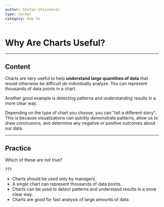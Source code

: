 ```yaml
---
author: Stefan-Stojanovic
type: normal
category: how to
---
```


# Why Are Charts Useful?


---

## Content

Charts are very useful to help **understand large quantities of data** that would otherwise be difficult do individually analyze. You can represent thousands of data points in a chart.

Another good example is detecting patterns and understanding results in a more clear way.

Depending on the type of chart you choose, you can "tell a different story". This is because visualizations can quickly demonstrate patterns, allow us to draw conclusions, and determine any negative or positive outcomes about our data.


---

## Practice

Which of these are not true?

???

* Charts should be used only by managers.
* A single chart can represent thousands of data points.
* Charts can be used to detect patterns and understand results in a more clear way.
* Charts are good for fast analysis of large amounts of data.
 
